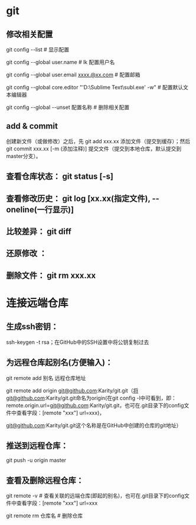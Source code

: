 # git

## 修改相关配置

git config --list  # 显示配置

git config --global user.name  # lk 配置用户名

git config --global user.email xxxx.@xx.com  # 配置邮箱

git config --global core.editor "'D:\Sublime Text\subl.exe' -w"  # 配置默认文本编辑器

git config --global --unset 配置名称  # 删除相关配置

## add & commit

创建新文件（或做修改）之后，先 git add xxx.xx 添加文件（提交到缓存）；然后 git commit xxx.xx [-m (添加注释)] 提交文件（提交到本地仓库，默认提交到master分支）。

## 查看仓库状态： git status [-s]

## 查看修改历史： git log [xx.xx(指定文件), --oneline(一行显示)]

## 比较差异： git diff

## 还原修改 ：

## 删除文件： git rm xxx.xx

# 连接远端仓库

## 生成ssh密钥： 

ssh-keygen -t rsa；在GitHub中的SSH设置中将公钥复制过去

## 为远程仓库起别名(方便输入)：

git remote add 别名 远程仓库地址

git remote add origin git@github.com:Karity/git.git（将git@github.com:Karity/git.git命名为origin(在git config -l中可看到，即：remote.origin.url=git@github.com:Karity/git.git，也可在.git目录下的config文件中查看字段：[remote "xxx"] url=xxx)，

git@github.com:Karity/git.git这个名称是在GitHub中创建的仓库的git地址）

## 推送到远程仓库：

git push -u origin master

## 查看及删除远程仓库：

git remote -v  # 查看关联的远端仓库(即起的别名)，也可在.git目录下的config文件中查看字段：[remote "xxx"] url=xxx

git remote rm 仓库名  # 删除仓库